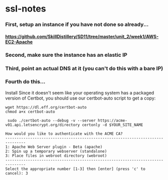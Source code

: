 # ssl-notes

### First, setup an instance if you have not done so already...

#### https://github.com/SkillDistillery/SD11/tree/master/unit_2/week1/AWS-EC2-Apache

### Second, make sure the instance has an elastic IP

### Third, point an actual DNS at it (you can't do this with a bare IP)


### Fourth do this...

Install
Since it doesn't seem like your operating system has a packaged version of Certbot, you should use our certbot-auto script to get a copy:

```
wget https://dl.eff.org/certbot-auto
chmod a+x certbot-auto
```

```
 sudo ./certbot-auto --debug -v --server https://acme-v01.api.letsencrypt.org/directory certonly -d $YOUR_SITE_NAME
```

```
How would you like to authenticate with the ACME CA?
-------------------------------------------------------------------------------
1: Apache Web Server plugin - Beta (apache)
2: Spin up a temporary webserver (standalone)
3: Place files in webroot directory (webroot)
-------------------------------------------------------------------------------
Select the appropriate number [1-3] then [enter] (press 'c' to cancel): 3
```

